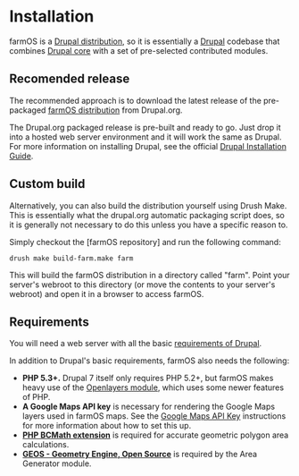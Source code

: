 # Installation

farmOS is a [Drupal distribution], so it is essentially a [Drupal] codebase that
combines [Drupal core] with a set of pre-selected contributed modules.

## Recomended release

The recommended approach is to download the latest release of the pre-packaged
[farmOS distribution] from Drupal.org.

The Drupal.org packaged release is pre-built and ready to go. Just drop it into
a hosted web server environment and it will work the same as Drupal. For more
information on installing Drupal, see the official [Drupal Installation Guide].

## Custom build

Alternatively, you can also build the distribution yourself using Drush Make.
This is essentially what the drupal.org automatic packaging script does, so it
is generally not necessary to do this unless you have a specific reason to.

Simply checkout the [farmOS repository] and run the following command:

    drush make build-farm.make farm

This will build the farmOS distribution in a directory called "farm". Point your
server's webroot to this directory (or move the contents to your server's
webroot) and open it in a browser to access farmOS.

## Requirements

You will need a web server with all the basic [requirements of Drupal].

In addition to Drupal's basic requirements, farmOS also needs the following:

* **PHP 5.3+.** Drupal 7 itself only requires PHP 5.2+, but farmOS makes heavy
  use of the [Openlayers module], which uses some newer features of PHP.
* **A Google Maps API key** is necessary for rendering the Google Maps layers
  used in farmOS maps. See the [Google Maps API Key] instructions for more
  information about how to set this up.
* **[PHP BCMath extension]** is required for accurate geometric polygon area
  calculations.
* **[GEOS - Geometry Engine, Open Source]** is required by the Area Generator
  module.

[Drupal distribution]: https://drupal.org/documentation/build/distributions
[Drupal]: https://drupal.org
[Drupal core]: https://drupal.org/project/drupal
[https://drupal.org/project/farm]: https://drupal.org/project/farm
[farmOS distribution]: https://drupal.org/project/farm
[Drupal Installation Guide]: https://drupal.org/documentation/install
[requirements of Drupal]: https://drupal.org/requirements
[Openlayers module]: https://drupal.org/project/openlayers
[Google Maps API Key]: /hosting/googlemaps
[PHP BCMath extension]: http://php.net/manual/en/book.bc.php
[GEOS - Geometry Engine, Open Source]: https://trac.osgeo.org/geos

